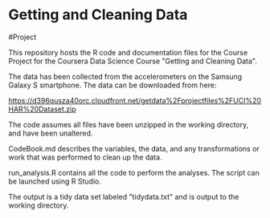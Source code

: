 # Getting and Cleaning Data

#Project

This repository hosts the R code and documentation files for the Course Project for the Coursera Data Science Course "Getting and Cleaning Data".

The data has been collected from the accelerometers on the Samsung Galaxy S smartphone.
The data can be downloaded from here:

https://d396qusza40orc.cloudfront.net/getdata%2Fprojectfiles%2FUCI%20HAR%20Dataset.zip

The code assumes all files have been unzipped in the working directory, and have been unaltered.

CodeBook.md describes the variables, the data, and any transformations or work that was performed to clean up the data.

run_analysis.R contains all the code to perform the analyses. The script can be launched using R Studio.

The output is a tidy data set labeled "tidydata.txt" and is output to the working directory.
